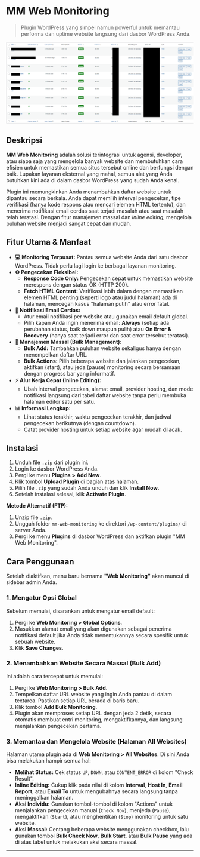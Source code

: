 # MM Web Monitoring

> Plugin WordPress yang simpel namun powerful untuk memantau performa dan uptime website langsung dari dasbor WordPress Anda.

![Tangkapan layar plugin MM Web Monitoring](screenshot.png)

## Deskripsi

**MM Web Monitoring** adalah solusi terintegrasi untuk agensi, developer, atau siapa saja yang mengelola banyak website dan membutuhkan cara efisien untuk memastikan semua situs tersebut online dan berfungsi dengan baik. Lupakan layanan eksternal yang mahal, semua alat yang Anda butuhkan kini ada di dalam dasbor WordPress yang sudah Anda kenal.

Plugin ini memungkinkan Anda menambahkan daftar website untuk dipantau secara berkala. Anda dapat memilih interval pengecekan, tipe verifikasi (hanya kode respons atau mencari elemen HTML tertentu), dan menerima notifikasi email cerdas saat terjadi masalah atau saat masalah telah teratasi. Dengan fitur manajemen massal dan *inline editing*, mengelola puluhan website menjadi sangat cepat dan mudah.

## Fitur Utama & Manfaat

*   **💻 Monitoring Terpusat:** Pantau semua website Anda dari satu dasbor WordPress. Tidak perlu lagi login ke berbagai layanan monitoring.
*   **⚙️ Pengecekan Fleksibel:**
    *   **Response Code Only:** Pengecekan cepat untuk memastikan website merespons dengan status OK (HTTP 200).
    *   **Fetch HTML Content:** Verifikasi lebih dalam dengan memastikan elemen HTML penting (seperti logo atau judul halaman) ada di halaman, mencegah kasus "halaman putih" atau error fatal.
*   **📧 Notifikasi Email Cerdas:**
    *   Atur email notifikasi per website atau gunakan email default global.
    *   Pilih kapan Anda ingin menerima email: **Always** (setiap ada perubahan status, baik down maupun pulih) atau **On Error & Recovery** (hanya saat terjadi error dan saat error tersebut teratasi).
*   **🚀 Manajemen Massal (Bulk Management):**
    *   **Bulk Add:** Tambahkan puluhan website sekaligus hanya dengan menempelkan daftar URL.
    *   **Bulk Actions:** Pilih beberapa website dan jalankan pengecekan, aktifkan (start), atau jeda (pause) monitoring secara bersamaan dengan progress bar yang informatif.
*   **⚡ Alur Kerja Cepat (Inline Editing):**
    *   Ubah interval pengecekan, alamat email, provider hosting, dan mode notifikasi langsung dari tabel daftar website tanpa perlu membuka halaman editor satu per satu.
*   **📊 Informasi Lengkap:**
    *   Lihat status terakhir, waktu pengecekan terakhir, dan jadwal pengecekan berikutnya (dengan countdown).
    *   Catat provider hosting untuk setiap website agar mudah dilacak.

## Instalasi

1.  Unduh file `.zip` dari plugin ini.
2.  Login ke dasbor WordPress Anda.
3.  Pergi ke menu **Plugins > Add New**.
4.  Klik tombol **Upload Plugin** di bagian atas halaman.
5.  Pilih file `.zip` yang sudah Anda unduh dan klik **Install Now**.
6.  Setelah instalasi selesai, klik **Activate Plugin**.

**Metode Alternatif (FTP):**
1.  Unzip file `.zip`.
2.  Unggah folder `mm-web-monitoring` ke direktori `/wp-content/plugins/` di server Anda.
3.  Pergi ke menu **Plugins** di dasbor WordPress dan aktifkan plugin "MM Web Monitoring".

## Cara Penggunaan

Setelah diaktifkan, menu baru bernama **"Web Monitoring"** akan muncul di sidebar admin Anda.

### 1. Mengatur Opsi Global

Sebelum memulai, disarankan untuk mengatur email default:
1.  Pergi ke **Web Monitoring > Global Options**.
2.  Masukkan alamat email yang akan digunakan sebagai penerima notifikasi default jika Anda tidak menentukannya secara spesifik untuk sebuah website.
3.  Klik **Save Changes**.

### 2. Menambahkan Website Secara Massal (Bulk Add)

Ini adalah cara tercepat untuk memulai:
1.  Pergi ke **Web Monitoring > Bulk Add**.
2.  Tempelkan daftar URL website yang ingin Anda pantau di dalam textarea. Pastikan setiap URL berada di baris baru.
3.  Klik tombol **Add Bulk Monitoring**.
4.  Plugin akan memproses setiap URL dengan jeda 2 detik, secara otomatis membuat entri monitoring, mengaktifkannya, dan langsung menjalankan pengecekan pertama.

### 3. Memantau dan Mengelola Website (Halaman All Websites)

Halaman utama plugin ada di **Web Monitoring > All Websites**. Di sini Anda bisa melakukan hampir semua hal:

*   **Melihat Status:** Cek status `UP`, `DOWN`, atau `CONTENT_ERROR` di kolom "Check Result".
*   **Inline Editing:** Cukup klik pada nilai di kolom **Interval**, **Host In**, **Email Report**, atau **Email To** untuk mengubahnya secara langsung tanpa meninggalkan halaman.
*   **Aksi Individu:** Gunakan tombol-tombol di kolom "Actions" untuk menjalankan pengecekan manual (`Check Now`), menjeda (`Pause`), mengaktifkan (`Start`), atau menghentikan (`Stop`) monitoring untuk satu website.
*   **Aksi Massal:** Centang beberapa website menggunakan checkbox, lalu gunakan tombol **Bulk Check Now**, **Bulk Start**, atau **Bulk Pause** yang ada di atas tabel untuk melakukan aksi secara massal.

---